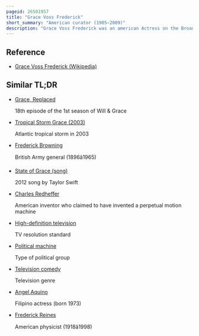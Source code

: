 ```yaml
---
pageid: 26501957
title: "Grace Voss Frederick"
short_summary: "American curator (1905–2009)"
description: "Grace Voss Frederick was an american Actress on the Broadway Stage and on Television when it was still an experimental Medium. During the great Depression Voss changed to photography to earn a Living. She became a well-known Portrait Photographer and her Work was shown in Magazines such as Life and Look. She transitioned from Portraiture to Television Background and Set Designs in 1953 together with her Husband Claude Frederick. Their Work was shown on popular Television Shows of the Period and featured in several Movies. Because of the Limitations of Technology she invented a Machine known as Threeplex which allowed still background Photographs to simulate moving or Time Effects. After the Couple's Retirement the Machine was donated to brigham young University."
---
```


## Reference

- [Grace Voss Frederick (Wikipedia)](https://en.wikipedia.org/?curid=26501957)

## Similar TL;DR

- [Grace, Replaced](/tldr/en/grace-replaced)

  18th episode of the 1st season of Will & Grace

- [Tropical Storm Grace (2003)](/tldr/en/tropical-storm-grace-2003)

  Atlantic tropical storm in 2003

- [Frederick Browning](/tldr/en/frederick-browning)

  British Army general (1896â1965)

- [State of Grace (song)](/tldr/en/state-of-grace-song)

  2012 song by Taylor Swift

- [Charles Redheffer](/tldr/en/charles-redheffer)

  American inventor who claimed to have invented a perpetual motion machine

- [High-definition television](/tldr/en/high-definition-television)

  TV resolution standard

- [Political machine](/tldr/en/political-machine)

  Type of political group

- [Television comedy](/tldr/en/television-comedy)

  Television genre

- [Angel Aquino](/tldr/en/angel-aquino)

  Filipino actress (born 1973)

- [Frederick Reines](/tldr/en/frederick-reines)

  American physicist (1918â1998)
